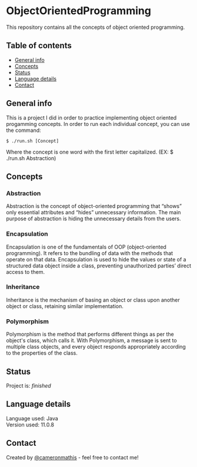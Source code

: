 # ObjectOrientedProgramming
This repository contains all the concepts of object oriented programming.

## Table of contents
* [General info](#general-info)
* [Concepts](#concepts)
* [Status](#status)
* [Language details](#Language-details)
* [Contact](#contact)

## General info
This is a project I did in order to practice implementing object oriented progamming concepts. In order to run each individual concept, you can use the command:

	$ ./run.sh [Concept]

Where the concept is one word with the first letter capitalized. (EX: $ ./run.sh Abstraction)

## Concepts

### Abstraction
Abstraction is the concept of object-oriented programming that “shows” only essential attributes and “hides” unnecessary information. The main purpose of abstraction is hiding the unnecessary details from the users.

### Encapsulation
Encapsulation is one of the fundamentals of OOP (object-oriented programming). It refers to the bundling of data with the methods that operate on that data. Encapsulation is used to hide the values or state of a structured data object inside a class, preventing unauthorized parties’ direct access to them.

### Inheritance
Inheritance is the mechanism of basing an object or class upon another object or class, retaining similar implementation.

### Polymorphism
Polymorphism is the method that performs different things as per the object's class, which calls it. With Polymorphism, a message is sent to multiple class objects, and every object responds appropriately according to the properties of the class.

## Status
Project is: _finished_

## Language details
Language used: Java </br>
Version used: 11.0.8

## Contact
Created by [@cameronmathis](https://github.com/cameronmathis/) - feel free to contact me!